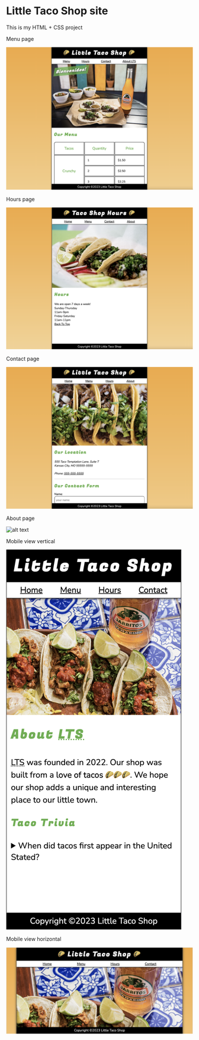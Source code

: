 # Little Taco Shop site
This is my HTML + CSS project


Menu page

![alt text](https://raw.githubusercontent.com/Karmatsky/Little_Taco_Shop/main/sample%20pictures/Menu%20page.png?token=GHSAT0AAAAAAB7TQR75E2WIZKWEAVEEPONOZHDEA3Q)

Hours page

![alt text](https://raw.githubusercontent.com/Karmatsky/Little_Taco_Shop/main/sample%20pictures/Hours%20page.png?token=GHSAT0AAAAAAB7TQR75P5XFGMQVUQZN5O46ZHDEBAQ)

Contact page

![alt text](https://raw.githubusercontent.com/Karmatsky/Little_Taco_Shop/main/sample%20pictures/Contact%20page.png?token=GHSAT0AAAAAAB7TQR74W6Z7JEFHMANVGXZ2ZHDEBJA)

About page

![alt text](https://raw.githubusercontent.com/Karmatsky/Little_Taco_Shop/main/sample%20pictures/About%20page.png?token=GHSAT0AAAAAAB7TQR746SPE75TAKA4CQGLMZHDEBOQ)

Mobile view vertical

![alt text](https://raw.githubusercontent.com/Karmatsky/Little_Taco_Shop/main/sample%20pictures/Mobile%20view.png?token=GHSAT0AAAAAAB7TQR75OU2YSLJ4GXCSWYTOZHDEB7Q)

Mobile view horizontal

![alt text](https://raw.githubusercontent.com/Karmatsky/Little_Taco_Shop/main/sample%20pictures/Mobile%20view%20horizontal.png?token=GHSAT0AAAAAAB7TQR74DJRCJBICF4CU6ME4ZHDECFQ)